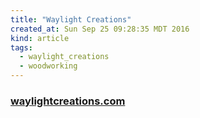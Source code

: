 ```yaml
---
title: "Waylight Creations"
created_at: Sun Sep 25 09:28:35 MDT 2016
kind: article
tags:
  - waylight_creations
  - woodworking
---
```


### <a href="http://waylightcreations.com/" target="_blank">waylightcreations.com</a>


<!--
html boilerplate
<a href="" target="_blank"></a>
<a name=""></a>
<img src="" width="400px">
<ul>
  <li></li>
</ul>
<pre>
</pre>
<pre><code>
</code></pre>
<math xmlns='http://www.w3.org/1998/Math/MathML' display='block'>
</math>
-->

